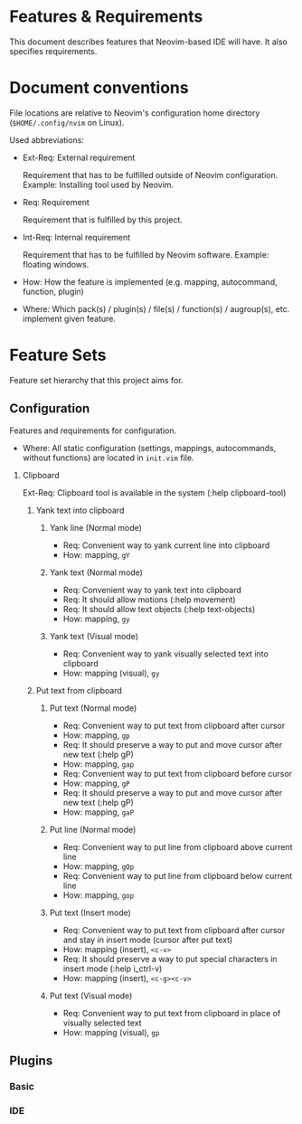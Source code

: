 # Features & Requirements

This document describes features that Neovim-based IDE will have. It also
specifies requirements.

# Document conventions

File locations are relative to Neovim's configuration home directory
(`$HOME/.config/nvim` on Linux).

Used abbreviations:
- Ext-Req: External requirement

  Requirement that has to be fulfilled outside of Neovim configuration.
  Example: Installing tool used by Neovim.

- Req: Requirement

  Requirement that is fulfilled by this project.

- Int-Req: Internal requirement

  Requirement that has to be fulfilled by Neovim software. Example: floating
  windows.

- How: How the feature is implemented (e.g. mapping, autocommand, function,
  plugin)

- Where: Which pack(s) / plugin(s) / file(s) / function(s) / augroup(s), etc.
  implement given feature.

# Feature Sets

Feature set hierarchy that this project aims for.

## Configuration

Features and requirements for configuration.

- Where: All static configuration (settings, mappings, autocommands, without
functions) are located in `init.vim` file.

1.  Clipboard

    Ext-Req: Clipboard tool is available in the system (:help clipboard-tool)

    1.  Yank text into clipboard

        1.  Yank line (Normal mode)

            - Req: Convenient way to yank current line into clipboard
            - How: mapping, `gY`

        2.  Yank text (Normal mode)

            - Req: Convenient way to yank text into clipboard
            - Req: It should allow motions (:help movement)
            - Req: It should allow text objects (:help text-objects)
            - How: mapping, `gy`

        3.  Yank text (Visual mode)

            - Req: Convenient way to yank visually selected text into clipboard
            - How: mapping (visual), `gy`

    2.  Put text from clipboard

        1.  Put text (Normal mode)

            - Req: Convenient way to put text from clipboard after cursor
            - How: mapping, `gp`
            - Req: It should preserve a way to put and move cursor after new
              text (:help gP)
            - How: mapping, `gap`
            - Req: Convenient way to put text from clipboard before cursor
            - How: mapping, `gP`
            - Req: It should preserve a way to put and move cursor after new
              text (:help gP)
            - How: mapping, `gaP`

        2.  Put line (Normal mode)

            - Req: Convenient way to put line from clipboard above current line
            - How: mapping, `gOp`
            - Req: Convenient way to put line from clipboard below current line
            - How: mapping, `gop`

        3.  Put text (Insert mode)

            - Req: Convenient way to put text from clipboard after cursor and
              stay in insert mode (cursor after put text)
            - How: mapping (insert), `<c-v>`
            - Req: It should preserve a way to put special characters in insert
              mode (:help i_ctrl-v)
            - How: mapping (insert), `<c-g><c-v>`

        4.  Put text (Visual mode)

            - Req: Convenient way to put text from clipboard in place of
              visually selected text
            - How: mapping (visual), `gp`

## Plugins

### Basic

### IDE

<!-- vim:set textwidth=80 sts=2 ts=2 sw=2: -->
